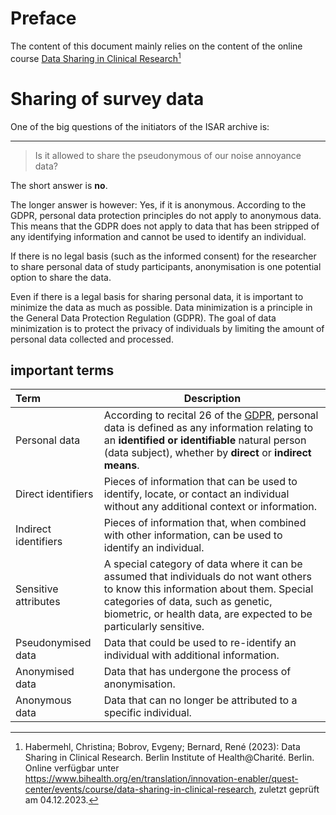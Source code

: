 # Preface

The content of this document mainly relies on the content of the online course
[Data Sharing in Clinical Research](https://www.bihealth.org/en/translation/innovation-enabler/quest-center/events/course/data-sharing-in-clinical-research)[^1]

# Sharing of survey data

One of the big questions of the initiators of the ISAR archive is:

---
>Is it allowed to share the pseudonymous of our noise annoyance data?

The short answer is **no**.

The longer answer is however: Yes, if it is anonymous. According to the GDPR, personal data protection principles do not apply to anonymous data. This means that the GDPR does not apply to data that has been stripped of any identifying information and cannot be used to identify an individual.

If there is no legal basis (such as the informed consent) for the researcher to share personal data of study participants, anonymisation is one potential option to share the data.

Even if there is a legal basis for sharing personal data, it is important to minimize the data as much as possible. Data minimization is a principle in the General Data Protection Regulation (GDPR). The goal of data minimization is to protect the privacy of individuals by limiting the amount of personal data collected and processed.

## important terms

| Term | Description |
| :--- | --- |
|Personal data|According to recital 26 of the [GDPR](https://gdpr-info.eu/), personal data is defined as any information relating to an **identified or identifiable** natural person (data subject), whether by **direct** or **indirect means**.|
|Direct identifiers|Pieces of information that can be used to identify, locate, or contact an individual without any additional context or information.|
|Indirect identifiers|Pieces of information that, when combined with other information, can be used to identify an individual.|
|Sensitive attributes|A special category of data where it can be assumed that individuals do not want others to know this information about them. Special categories of data, such as genetic, biometric, or health data, are expected to be particularly sensitive.|
|Pseudonymised data|Data that could be used to re-identify an individual with additional information.|
|Anonymised data|Data that has undergone the process of anonymisation.|
|Anonymous data |Data that can no longer be attributed to a specific individual.|




[^1]: Habermehl, Christina; Bobrov, Evgeny; Bernard, René (2023): Data Sharing in Clinical Research. Berlin Institute of Health@Charité. Berlin. Online verfügbar unter https://www.bihealth.org/en/translation/innovation-enabler/quest-center/events/course/data-sharing-in-clinical-research, zuletzt geprüft am 04.12.2023. 

